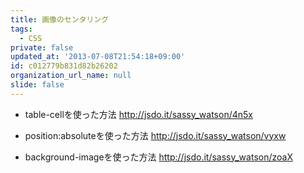 ```yaml
---
title: 画像のセンタリング
tags:
  - CSS
private: false
updated_at: '2013-07-08T21:54:18+09:00'
id: c012779b831d82b26202
organization_url_name: null
slide: false
---
```

* table-cellを使った方法
http://jsdo.it/sassy_watson/4n5x

* position:absoluteを使った方法
http://jsdo.it/sassy_watson/vyxw

* background-imageを使った方法
http://jsdo.it/sassy_watson/zoaX

